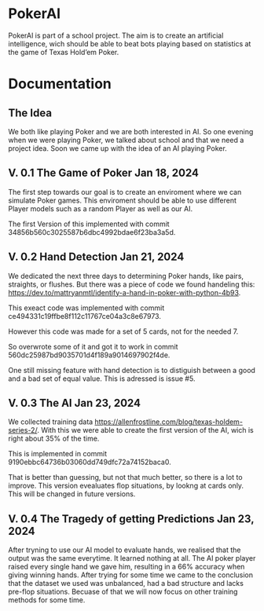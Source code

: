  # PokerAI
PokerAI is part of a school project.
The aim is to create an artificial intelligence, wich should be able to beat bots playing based on statistics at the game of Texas Hold’em Poker.

# Documentation

## The Idea
We both like playing Poker and we are both interested in AI. So one evening when we were playing Poker, we talked about school and that we need a project idea. Soon we came up with the idea of an AI playing Poker.

## V. 0.1 The Game of Poker   Jan 18, 2024
The first step towards our goal is to create an enviroment where we can simulate Poker games. This enviroment should be able to use different Player models such as a random Player as well as our AI.

The first Version of this implemented with commit 34856b560c3025587b6dbc4992bdae6f23ba3a5d.

## V. 0.2 Hand Detection   Jan 21, 2024
We dedicated the next three days to determining Poker hands, like pairs, straights, or flushes. But there was a piece of code we found handeling this: https://dev.to/mattryanmtl/identify-a-hand-in-poker-with-python-4b93.

This exeact code was implemented with commit ce494331c19ffbe8f112c11767ce04a3c8e67973. 

However this code was made for a set of 5 cards, not for the needed 7. 

So overwrote some of it and got it to work in commit 560dc25987bd9035701d4f189a9014697902f4de.

One still missing feature with hand detection is to distiguish between a good and a bad set of equal value. 
This is adressed is issue #5.

## V. 0.3 The AI   Jan 23, 2024
We collected training data https://allenfrostline.com/blog/texas-holdem-series-2/. With this we were able to create the first version of the AI, wich is right about 35% of the time. 

This is implemented in commit 9190ebbc64736b03060dd749dfc72a74152baca0.

That is better than guessing, but not that much better, so there is a lot to improve. This version evealuates flop situations, by lookng at cards only. This will be changed in future versions.

## V. 0.4 The Tragedy of getting Predictions   Jan 23, 2024 
After tryning to use our AI model to evaluate hands, we realised that the output was the same everytime. It learned nothing at all. The AI poker player raised every single hand we gave him, resulting in a 66% accuracy when giving winning hands.
After trying for some time we came to the conclusion that the dataset we used was unbalanced, had a bad structure and lacks pre-flop situations. Becuase of that we will now focus on other training methods for some time.

